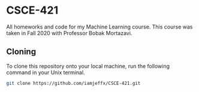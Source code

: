 # CSCE-421
All homeworks and code for my Machine Learning course. This course was taken in Fall 2020 with Professor Bobak Mortazavi. 

## Cloning
To clone this repository onto your local machine, run the following command in your Unix terminal.
```bash
git clone https://github.com/iamjeffx/CSCE-421.git
```
